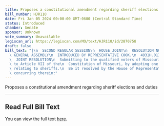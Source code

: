 ```yaml
---
title: Proposes a constitutional amendment regarding sheriff elections and duties
bill_number: HJR110
date: Fri Jan 05 2024 00:00:00 GMT-0600 (Central Standard Time)
status: Introduced
chamber: Senate
sponsor: Unknown
vote_summary: Unavailable
legiscan_url: https://legiscan.com/MO/text/HJR110/id/2870758
draft: false
bill_text: "|\n  SECOND REGULAR SESSION\n  HOUSE JOINT\n  RESOLUTION NO. 110\n  102ND\
  \ GENERAL ASSEMBLY\n  INTRODUCED BY REPRESENTATIVE COOK.\n  4931H.01I DANARADEMANMILLER,ChiefClerk\n\
  \  JOINT RESOLUTION\n  Submitting to the qualified voters of Missouri an amendment\
  \ to Article VII of the\n  Constitution of Missouri, by adopting one new section\
  \ relating to sheriffs.\n  Be it resolved by the House of Representatives, the Senate\
  \ concurring therein:"
---
```

Proposes a constitutional amendment regarding sheriff elections and duties

---

## Read Full Bill Text

You can view the full text [here](https://legiscan.com/MO/text/HJR110/id/2870758).
